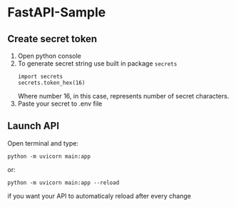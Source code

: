 # FastAPI-Sample

## Create secret token
1. Open python console
2. To generate secret string use built in package `secrets` 
   ```
   import secrets
   secrets.token_hex(16)
   ```
    Where number 16, in this case, represents number of secret characters.
3. Paste your secret to .env file

## Launch API
Open terminal and type:
```
python -m uvicorn main:app 
```
or:
```
python -m uvicorn main:app --reload
```
if you want your API to automaticaly reload after every change
